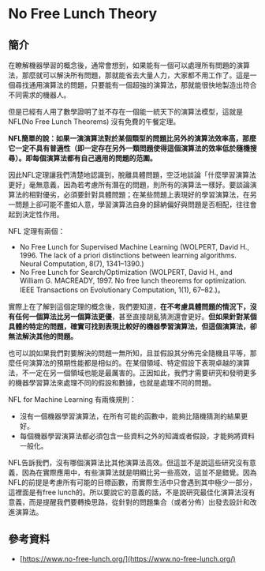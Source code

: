 # No Free Lunch Theory

## 簡介

在瞭解機器學習的概念後，通常會想到，如果能有一個可以處理所有問題的演算法，那麼就可以解決所有問題，那就能省去大量人力，大家都不用工作了。這是一個尋找通用演算法的問題，只要能有一個超強的演算法，那就能很快地製造出符合不同需求的機器人。

但是已經有人用了數學證明了並不存在一個能一統天下的演算法模型，這就是 NFL\(No Free Lunch Theorems\) 沒有免費的午餐定理。

**NFL簡單的說：如果一演演算法對於某個類型的問題比另外的演算法效率高，那麼它一定不具有普適性（即一定存在另外一類問題使得這個演算法的效率低於隨機搜尋）。即每個演算法都有自己適用的問題的范圍。**

因此NFL定理讓我們清楚地認識到，脫離具體問題，空泛地談論「什麼學習演算法更好」毫無意義，因為若考慮所有潛在的問題，則所有的演算法一樣好。要談論演算法的相對優劣，必須要針對具體問題；在某些問題上表現好的學習演算法，在另一問題上卻可能不盡如人意，學習演算法自身的歸納偏好與問題是否相配，往往會起到決定性作用。

NFL 定理有兩個：

* No Free Lunch for Supervised Machine Learning \(WOLPERT, David H., 1996. The lack of a priori distinctions between learning algorithms. Neural Computation, 8\(7\), 1341–1390.\)
* No Free Lunch for Search/Optimization \(WOLPERT, David H., and William G. MACREADY, 1997. No free lunch theorems for optimization. IEEE Transactions on Evolutionary Computation, 1\(1\), 67–82.\)。

實際上在了解到這個定理的概念後，我們要知道，**在不考慮具體問題的情況下，沒有任何一個算法比另一個算法更優**，甚至直接胡亂猜測還會更好。**但如果針對某個具體的特定的問題，確實可找到表現比較好的機器學習演算法，但這個演算法，卻無法解決其他的問題。**

也可以說如果我們對要解決的問題一無所知，且並假設其分佈完全隨機且平等，那麼任何演算法的預期性能都是相似的。在某個領域、特定假設下表現卓越的演算法，不一定在另一個領域也能是最厲害的。正因如此，我們才需要研究和發明更多的機器學習算法來處理不同的假設和數據，也就是處理不同的問題。

NFL for Machine Learning 有兩條規則：

* 沒有一個機器學習演算法，在所有可能的函數中，能夠比隨機猜測的結果更好。
* 每個機器學習演算法都必須包含一些資料之外的知識或者假設，才能夠將資料一般化。

NFL告訴我們，沒有哪個演算法比其他演算法高效。但這並不是說這些研究沒有意義，因為在實際應用中，有些演算法就是明顯比另一些高效，這並不是錯覺。因為NFL的前提是考慮所有可能的目標函數，而實際生活中只會遇到其中極少一部分，這裡面是有free lunch的。所以要說它的意義的話，不是說研究最佳化演算法沒有意義，而是提醒我們要轉換思路，從針對的問題集合（或者分佈）出發去設計和改進演算法。



## 參考資料

* [https://www.no-free-lunch.org/](https://www.no-free-lunch.org/)



